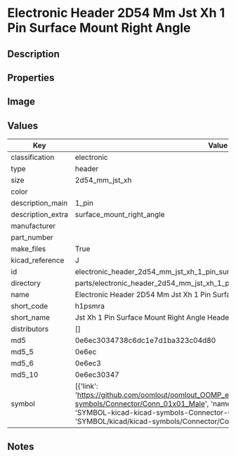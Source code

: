 # Electronic Header 2D54 Mm Jst Xh 1 Pin Surface Mount Right Angle

## Description

## Properties


## Image


## Values

| Key | Value |
| --- | --- |
| classification | electronic |
| type | header |
| size | 2d54_mm_jst_xh |
| color |  |
| description_main | 1_pin |
| description_extra | surface_mount_right_angle |
| manufacturer |  |
| part_number |  |
| make_files | True |
| kicad_reference | J |
| id | electronic_header_2d54_mm_jst_xh_1_pin_surface_mount_right_angle |
| directory | parts/electronic_header_2d54_mm_jst_xh_1_pin_surface_mount_right_angle |
| name | Electronic Header 2D54 Mm Jst Xh 1 Pin Surface Mount Right Angle |
| short_code | h1psmra |
| short_name | Jst Xh 1 Pin Surface Mount Right Angle Header 2.54 Mm Pitch |
| distributors | [] |
| md5 | 0e6ec3034738c6dc1e7d1ba323c04d80 |
| md5_5 | 0e6ec |
| md5_6 | 0e6ec3 |
| md5_10 | 0e6ec30347 |
| symbol | [{'link': 'https://github.com/oomlout/oomlout_OOMP_eda_V2/tree/main/SYMBOL/kicad/kicad-symbols/Connector/Conn_01x01_Male', 'name': 'Connector : Conn_01x01_Male', 'id': 'SYMBOL-kicad-kicad-symbols-Connector-Conn_01x01_Male', 'directory': 'SYMBOL/kicad/kicad-symbols/Connector/Conn_01x01_Male/'}] |

## Notes

